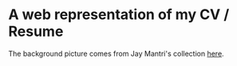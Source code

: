 # A web representation of my CV / Resume

The background picture comes from Jay Mantri's collection [here](http://jaymantri.com/post/101965718613/download).
